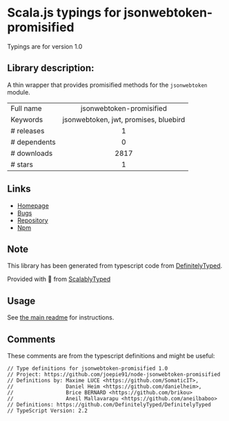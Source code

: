 
# Scala.js typings for jsonwebtoken-promisified

Typings are for version 1.0

## Library description:
A thin wrapper that provides promisified methods for the `jsonwebtoken` module.

|                    |                 |
| ------------------ | :-------------: |
| Full name          | jsonwebtoken-promisified |
| Keywords           | jsonwebtoken, jwt, promises, bluebird |
| # releases         | 1 |
| # dependents       | 0 |
| # downloads        | 2817 |
| # stars            | 1 |

## Links
- [Homepage](https://github.com/joepie91/node-jsonwebtoken-promisified#readme)
- [Bugs](https://github.com/joepie91/node-jsonwebtoken-promisified/issues)
- [Repository](https://github.com/joepie91/node-jsonwebtoken-promisified)
- [Npm](https://www.npmjs.com/package/jsonwebtoken-promisified)
    


## Note
This library has been generated from typescript code from [DefinitelyTyped](https://definitelytyped.org).

Provided with :purple_heart: from [ScalablyTyped](https://github.com/oyvindberg/ScalablyTyped)

## Usage
See [the main readme](../../readme.md) for instructions.

## Comments

These comments are from the typescript definitions and might be useful:
```
// Type definitions for jsonwebtoken-promisified 1.0
// Project: https://github.com/joepie91/node-jsonwebtoken-promisified
// Definitions by: Maxime LUCE <https://github.com/SomaticIT>,
//                 Daniel Heim <https://github.com/danielheim>,
//                 Brice BERNARD <https://github.com/brikou>
//                 Aneil Mallavarapu <https://github.com/aneilbaboo>
// Definitions: https://github.com/DefinitelyTyped/DefinitelyTyped
// TypeScript Version: 2.2

```

